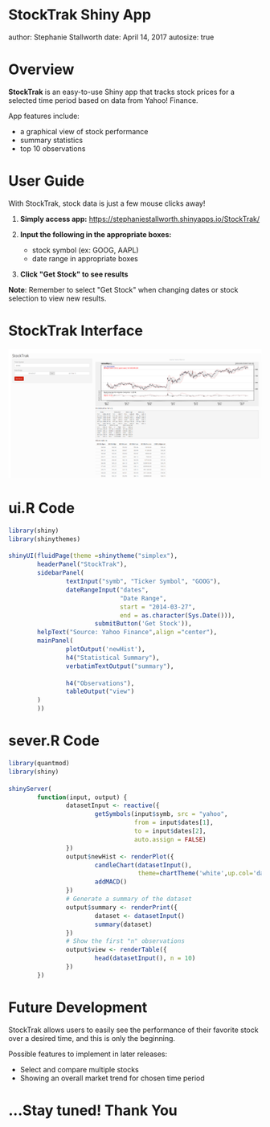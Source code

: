 StockTrak Shiny App
========================================================
author: Stephanie Stallworth
date: April 14, 2017
autosize: true

Overview
========================================================

**StockTrak** is an easy-to-use Shiny app that tracks stock prices for a selected time period based on data from Yahoo! Finance.   

App features include:  

- a graphical view of stock performance 
- summary statistics  
- top 10 observations 



User Guide
=======================================================
With StockTrak, stock data is just a few mouse clicks away!



1. **Simply access app:** https://stephaniestallworth.shinyapps.io/StockTrak/


2. **Input the following in the appropriate boxes:**     
      - stock symbol (ex: GOOG, AAPL)    
      - date range in appropriate boxes   
      
   
3. **Click "Get Stock" to see results**  

**Note**: Remember to select "Get Stock" when changing dates or stock selection to view new results.

StockTrak Interface
========================================================
![myh image](stocktrak.PNG)

ui.R Code
========================================================


```r
library(shiny)
library(shinythemes)

shinyUI(fluidPage(theme =shinytheme("simplex"),
        headerPanel("StockTrak"),
        sidebarPanel(
                textInput("symb", "Ticker Symbol", "GOOG"),
                dateRangeInput("dates", 
                               "Date Range",
                               start = "2014-03-27", 
                               end = as.character(Sys.Date())),
                        submitButton('Get Stock')),
        helpText("Source: Yahoo Finance",align ="center"),
        mainPanel(
                plotOutput('newHist'),
                h4("Statistical Summary"),
                verbatimTextOutput("summary"),
                
                h4("Observations"),
                tableOutput("view")
        )
        ))
```

sever.R Code
========================================================


```r
library(quantmod)
library(shiny)

shinyServer(
        function(input, output) {
                datasetInput <- reactive({
                        getSymbols(input$symb, src = "yahoo", 
                                   from = input$dates[1],
                                   to = input$dates[2],
                                   auto.assign = FALSE)
                })
                output$newHist <- renderPlot({
                        candleChart(datasetInput(),
                                    theme=chartTheme('white',up.col='dark blue',dn.col='red'),TA=c(addBBands()))
                        addMACD() 
                })
                # Generate a summary of the dataset
                output$summary <- renderPrint({
                        dataset <- datasetInput()
                        summary(dataset)
                }) 
                # Show the first "n" observations
                output$view <- renderTable({
                        head(datasetInput(), n = 10)
                })
        })
```

Future Development
=====================================================
StockTrak allows users to easily see the performance of their favorite stock over a desired time, and this is only the beginning.

Possible features to implement in later releases:    
- Select and compare multiple stocks  
- Showing an overall market trend for chosen time period   

**...Stay tuned!**
Thank You
===========

